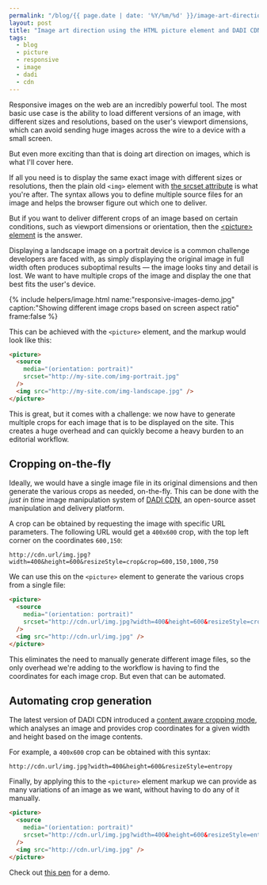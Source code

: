 ```yaml
---
permalink: "/blog/{{ page.date | date: '%Y/%m/%d' }}/image-art-direction-using-html-picture-element-dadi-cdn.html"
layout: post
title: "Image art direction using the HTML picture element and DADI CDN"
tags:
  - blog
  - picture
  - responsive
  - image
  - dadi
  - cdn
---
```


Responsive images on the web are an incredibly powerful tool. The most basic use case is the ability to load different versions of an image, with different sizes and resolutions, based on the user's viewport dimensions, which can avoid sending huge images across the wire to a device with a small screen.

But even more exciting than that is doing art direction on images, which is what I'll cover here.<!--more-->

If all you need is to display the same exact image with different sizes or resolutions, then the plain old `<img>` element with [the srcset attribute](https://css-tricks.com/responsive-images-youre-just-changing-resolutions-use-srcset/) is what you're after. The syntax allows you to define multiple source files for an image and helps the browser figure out which one to deliver.

But if you want to deliver different crops of an image based on certain conditions, such as viewport dimensions or orientation, then the [&lt;picture&gt; element](https://developer.mozilla.org/en/docs/Web/HTML/Element/picture) is the answer.

Displaying a landscape image on a portrait device is a common challenge developers are faced with, as simply displaying the original image in full width often produces suboptimal results — the image looks tiny and detail is lost. We want to have multiple crops of the image and display the one that best fits the user's device.

{% include helpers/image.html name:"responsive-images-demo.jpg" caption:"Showing different image crops based on screen aspect ratio" frame:false %}

This can be achieved with the `<picture>` element, and the markup would look like this:

```html
<picture>
  <source
    media="(orientation: portrait)"
    srcset="http://my-site.com/img-portrait.jpg"
  />
  <img src="http://my-site.com/img-landscape.jpg" />
</picture>
```

This is great, but it comes with a challenge: we now have to generate multiple crops for each image that is to be displayed on the site. This creates a huge overhead and can quickly become a heavy burden to an editorial workflow.

## Cropping on-the-fly

Ideally, we would have a single image file in its original dimensions and then generate the various crops as needed, on-the-fly. This can be done with the _just in time_ image manipulation system of [DADI CDN](https://github.com/dadi/cdn), an open-source asset manipulation and delivery platform.

A crop can be obtained by requesting the image with specific URL parameters. The following URL would get a `400x600` crop, with the top left corner on the coordinates `600,150`:

`http://cdn.url/img.jpg?width=400&height=600&resizeStyle=crop&crop=600,150,1000,750`

We can use this on the `<picture>` element to generate the various crops from a single file:

```html
<picture>
  <source
    media="(orientation: portrait)"
    srcset="http://cdn.url/img.jpg?width=400&height=600&resizeStyle=crop&crop=600,150,1000,750"
  />
  <img src="http://cdn.url/img.jpg" />
</picture>
```

This eliminates the need to manually generate different image files, so the only overhead we're adding to the workflow is having to find the coordinates for each image crop. But even that can be automated.

## Automating crop generation

The latest version of DADI CDN introduced a [content aware cropping mode](https://github.com/dadi/cdn/pull/50), which analyses an image and provides crop coordinates for a given width and height based on the image contents.

For example, a `400x600` crop can be obtained with this syntax:

`http://cdn.url/img.jpg?width=400&height=600&resizeStyle=entropy`

Finally, by applying this to the `<picture>` element markup we can provide as many variations of an image as we want, without having to do any of it manually.

```html
<picture>
  <source
    media="(orientation: portrait)"
    srcset="http://cdn.url/img.jpg?width=400&height=600&resizeStyle=entropy"
  />
  <img src="http://cdn.url/img.jpg" />
</picture>
```

Check out [this pen](http://codepen.io/eduardoboucas/full/ZOApOK/) for a demo.<!--tomb-->
